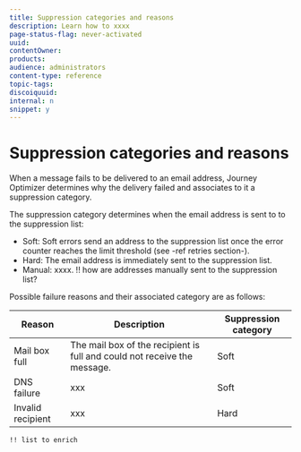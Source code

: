```yaml
---
title: Suppression categories and reasons
description: Learn how to xxxx
page-status-flag: never-activated
uuid: 
contentOwner:
products:
audience: administrators
content-type: reference
topic-tags: 
discoiquuid:
internal: n
snippet: y
---
```


# Suppression categories and reasons

When a message fails to be delivered to an email address, Journey Optimizer determines why the delivery failed and associates to it a suppression category.

The suppression category determines when the email address is sent to to the suppression list:

* Soft: Soft errors send an address to the suppression list once the error counter reaches the limit threshold (see -ref retries section-).
* Hard: The email address is immediately sent to the suppression list.
* Manual: xxxx. !! how are addresses manually sent to the suppression list?

Possible failure reasons and their associated category are as follows:

|Reason|Description|Suppression category|
|------|-----------|----|
|Mail box full| The mail box of the recipient is full and could not receive the message. |Soft|
|DNS failure| xxx |Soft|
|Invalid recipient| xxx |Hard|

    !! list to enrich 
